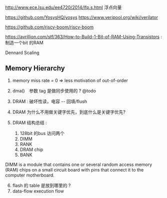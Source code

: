 http://www.ece.lsu.edu/ee4720/2014/lfp.s.html  浮点向量

https://github.com/YosysHQ/yosys
https://www.veripool.org/wiki/verilator

https://github.com/riscv-boom/riscv-boom

https://avrillion.com/stf/363/How-to-Build-1-Bit-of-RAM-Using-Transistors : 制造一个bit 的RAM

Dennard Scaling

## Memory Hierarchy
1. memory miss rate = 0 => less motivation of out-of-order
2. dma()　参数 tag 是做同步使用的 ? @todo

3. DRAM : 破坏性读，电容 -- 回填/flush
4. DRAM 为什么不用做关键字优先，到底什么是关键字优先?

5. DRAM 结构总结 :
    1. 128bit 的bus 访问两个
    2. DIMM
    3. RANK
    4. DRAM chip
    5. BANK

DIMM is a module that contains one or several random access memory (RAM) chips on a small circuit board with pins that connect it to the computer motherboard.

6. flash 的 table 是放到哪里的 ?
7. data-flow execution flow
